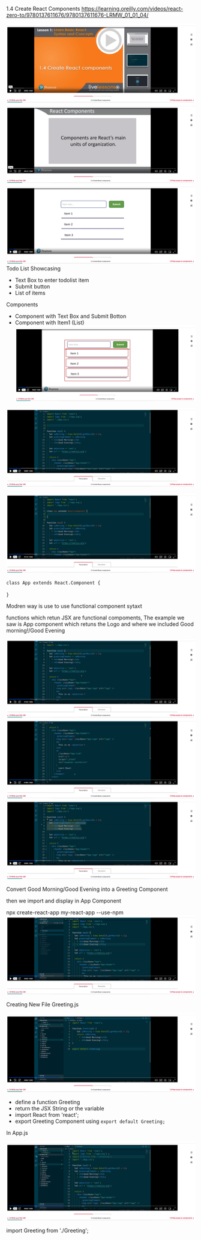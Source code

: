 1.4 Create React Components
https://learning.oreilly.com/videos/react-zero-to/9780137611676/9780137611676-LRMW_01_01_04/

![Create React Components](image.png)
![Components are React's units of Organizations](image-1.png)
![Todo List](image-2.png)
Todo List Showcasing 
* Text Box to enter todolist item 
* Submit button
* List of items

Components
* Component with Text Box and Submit Botton
* Component with Item1 (List)
![Showcasing Multiple Components](image-3.png)

![Where we left in previous session](image-4.png)

![Recent way of creating components](image-5.png)

``` 
class App extends React.Component {

}
``` 
Modren way is use to use functional component sytaxt 

functions which retun JSX are functional compoments,
The example we saw is App component which retuns the Logo and
where we included Good morning!/Good Evening

![App Component which is retuning JSX](image-6.png)
![App Component returning JSX Continuation .. ](image-7.png)
![Good Morning!/Good Evening! ](image-8.png)

Convert Good Morning/Good Evening into a Greeting Component

then we import and display in App Component

npx create-react-app my-react-app --use-npm
![Creating a new File Greeting.js](image-9.png)


Creating New File Greeting.js

![Creating Greeting Component in Greeting.js](image-10.png)

 * define a function Greeting
 * return the JSX String or the variable
 * import React from 'react';
 * export Greeting Component using ``` export default Greeting; ```

 In App.js

 ![Importing Greeting Component](image-11.png)

 import Greeting from './Greeting';

